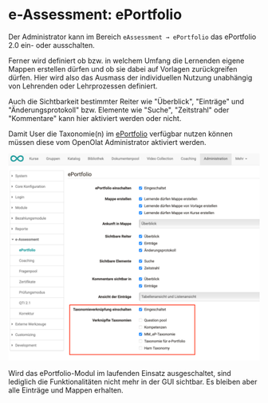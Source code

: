 # e-Assessment: ePortfolio

Der Administrator kann im Bereich `eAssessment → ePortfolio` das ePortfolio 2.0 ein- oder ausschalten.

Ferner wird definiert ob bzw. in welchem Umfang die Lernenden eigene Mappen erstellen dürfen und ob sie dabei auf Vorlagen zurückgreifen dürfen. Hier wird also das Ausmass der individuellen Nutzung unabhängig von Lehrenden oder Lehrprozessen definiert.

Auch die Sichtbarkeit bestimmter Reiter wie "Überblick", "Einträge" und "Änderungsprotokoll" bzw. Elemente wie "Suche", "Zeitstrahl" oder "Kommentare" kann hier aktiviert werden oder nicht.

Damit User die Taxonomie(n) im [ePortfolio](../../../manual_user/docs/area_modules/Competences_tags.de.md) verfügbar nutzen können  müssen diese vom OpenOlat Administrator aktiviert werden.

![Tax_aktivieren.png](assets/Tax%20eP%20aktivieren%20DE.png)  

Wird das ePortfolio-Modul im laufenden Einsatz ausgeschaltet, sind lediglich die Funktionalitäten nicht mehr in der GUI sichtbar. Es bleiben aber alle Einträge und Mappen erhalten.

